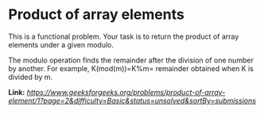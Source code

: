 # Product of array elements
This is a functional problem. Your task is to return the product of array elements under a given modulo.  
  
The modulo operation finds the remainder after the division of one number by another. For example, K(mod(m))=K%m= remainder obtained when K is divided by m.  
  
**Link:** _https://www.geeksforgeeks.org/problems/product-of-array-element/1?page=2&difficulty=Basic&status=unsolved&sortBy=submissions_
